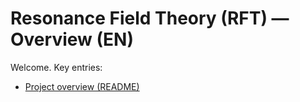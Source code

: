 # Resonance Field Theory (RFT) — Overview (EN)

Welcome. Key entries:
- [Project overview (README)](../../en/README.md)
